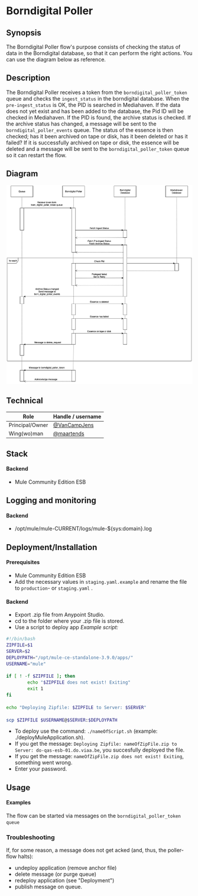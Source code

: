 # Borndigital Poller

## Synopsis

The Borndigital Poller flow's purpose consists of checking the status of data in the Borndigital database, so that it can perform the right actions.
You can use the diagram below as reference.

## Description

The Borndigital Poller receives a token from the `borndigital_poller_token` queue and checks the `ingest_status` in the borndigital database. When the `pre-ingest_status` is OK, the PID is searched in Mediahaven.
If the data does not yet exist and has been added to the database, the Pid ID will be checked in Mediahaven.
If the PID is found, the archive status is checked. If the archive status has changed, a message will be sent to the `borndigital_poller_events` queue.
The status of the essence is then checked; has it been archived on tape or disk, has it been deleted or has it failed?
If it is successfully archived on tape or disk, the essence will be deleted and a message will be sent to the `borndigital_poller_token` queue so it can restart the flow.


## Diagram

![BD-Poller_Seq_Diagram](diagrams/BD-Poller_Seq_Diagram.png)

## Technical

|Role              | Handle / username|
| -------------    |--------------| 
|Principal/Owner   | [@VanCampJens](https://github.com/VanCampJens) | 
|Wing(wo)man       | [@maartends](https://github.com/maartends) |


## Stack

#### Backend
- Mule Community Edition ESB


## Logging and monitoring

#### Backend
- /opt/mule/mule-CURRENT/logs/mule-${sys:domain}.log


## Deployment/Installation

#### Prerequisites
- Mule Community Edition ESB
- Add the necessary values in `staging.yaml.example` and rename the file to `production`- or `staging.yaml` .

#### Backend

- Export .zip file from Anypoint Studio.
- cd to the folder where your .zip file is stored.
- Use a script to deploy app
*Example script:*

```bash
#!/bin/bash
ZIPFILE=$1
SERVER=$2
DEPLOYPATH="/opt/mule-ce-standalone-3.9.0/apps/"
USERNAME="mule"

if [ ! -f $ZIPFILE ]; then
        echo "$ZIPFILE does not exist! Exiting"
        exit 1
fi

echo "Deploying Zipfile: $ZIPFILE to Server: $SERVER"

scp $ZIPFILE $USERNAME@$SERVER:$DEPLOYPATH
```


- To deploy use the command: `./nameOfScript.sh` (example: ./deployMuleApplication.sh).
- If you get the message: `Deploying Zipfile: nameOfZipFile.zip to Server: do-qas-esb-01.do.viaa.be`, you succesfully deployed the file.
- If you get the message: `nameOfZipFile.zip does not exist! Exiting`, something went wrong.
- Enter your password.



## Usage

#### Examples
The flow can be started via messages on the `borndigital_poller_token queue`

### Troubleshooting

If, for some reason, a message does not get acked (and, thus, the poller-flow halts):

- undeploy application (remove anchor file)
- delete message (or purge queue)
- redeploy application (see "Deployment")
- publish message on queue.



